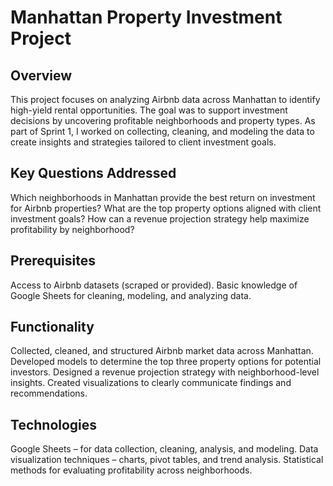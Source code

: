 # Manhattan Property Investment Project

## Overview

This project focuses on analyzing Airbnb data across Manhattan to identify high-yield rental opportunities. The goal was to support investment decisions by uncovering profitable neighborhoods and property types. As part of Sprint 1, I worked on collecting, cleaning, and modeling the data to create insights and strategies tailored to client investment goals.

## Key Questions Addressed

Which neighborhoods in Manhattan provide the best return on investment for Airbnb properties?
What are the top property options aligned with client investment goals?
How can a revenue projection strategy help maximize profitability by neighborhood?

## Prerequisites

Access to Airbnb datasets (scraped or provided).
Basic knowledge of Google Sheets for cleaning, modeling, and analyzing data.

## Functionality

Collected, cleaned, and structured Airbnb market data across Manhattan.
Developed models to determine the top three property options for potential investors.
Designed a revenue projection strategy with neighborhood-level insights.
Created visualizations to clearly communicate findings and recommendations.

## Technologies

Google Sheets – for data collection, cleaning, analysis, and modeling.
Data visualization techniques – charts, pivot tables, and trend analysis.
Statistical methods for evaluating profitability across neighborhoods.




